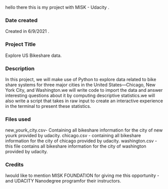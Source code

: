 hello there this is my project with MISK - Udacity .

### Date created
Created in 6/9/2021 .

### Project Title
Explore US Bikeshare data.

### Description
In this project, we will make use of Python to explore data related to bike share systems for three major cities in the United States—Chicago, New York City, and Washington.we will write code to import the data and answer interesting questions about it by computing descriptive statistics.we will also write a script that takes in raw input to create an interactive experience in the terminal to present these statistics.

### Files used
 new_yourk_city.csv- Containing all bikeshare information for the city of new yourk provided by udacity.
 chicago.csv - containing all bikeshare information for the city of chicago provided by udacity.
 washington.csv - this file contains all bikeshare information for the city of washington provided by udacity.

### Credits
Iwould like to mention MISK FOUNDATION for giving me this opportunity -and UDACITY Nanodegree programfor their instructors.
